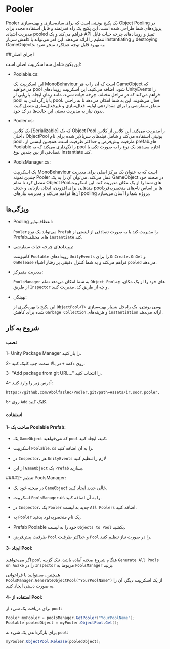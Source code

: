 # Pooler

Pooler یک پکیج یونیتی است که برای ساده‌سازی و بهینه‌سازی Object Pooling در پروژه‌های شما طراحی شده است. این پکیج یک راه قدرتمند و قابل استفاده مجدد برای مدیریت اشیای pooled فراهم می‌کند و یک API تمیز و رویدادهای چرخه حیات قابل تنظیم را ارائه می‌دهد. این امر می‌تواند با کاهش سربار instantiating و destroying GameObjects، به بهبود قابل توجه عملکرد منجر شود.

##اجزای اصلی


این پکیج شامل سه اسکریپت اصلی است:

* Poolable.cs:
 
    این اسکریپت یک MonoBehaviour است که آن را به هر GameObject که می‌خواهید pool شود، اضافه می‌کنید. این اسکریپت رویدادهای UnityEvents را فراهم می‌کند که در مراحل مختلف چرخه حیات شیء، مانند زمان ایجاد، بازیابی از pool یا بازگرداندن به pool، فعال می‌شوند. این به شما امکان می‌دهد تا به راحتی منطق سفارشی را برای مقداردهی اولیه، فعال‌سازی و غیرفعال‌سازی متصل کنید، بدون نیاز به مدیریت دستی این حالت‌ها در کد خود.

* Pooler.cs: 

    یک کلاس [Serializable] که یک Object Pool را مدیریت می‌کند. این کلاس از کلاس داخلی ObjectPool<T> یونیتی استفاده می‌کند و شامل فیلدهای سریالایز شده برای نام pool، ظرفیت پیش‌فرض و حداکثر ظرفیت است. همچنین لیستی از prefabهای Poolable را نگهداری می‌کند که به pool اجازه می‌دهد یک نوع را به صورت تکی یا تصادفی از بین چندین نوع، instantiate کند.

* PoolsManager.cs: 

    یک اسکریپت MonoBehaviour است که به عنوان یک مرکز اصلی برای مدیریت چندین نمونه Pooler عمل می‌کند. می‌توان آن را به یک GameObject در صحنه خود متصل کرد تا تمام Object Poolهای شما را از یک مکان مدیریت کند. این اسکریپت متدهایی برای افزودن، ایجاد، بازیابی و حذف poolها بر اساس نام‌های منحصربه‌فرد آن‌ها فراهم می‌کند و مدیریت نیازهای pooling پروژه شما را آسان می‌سازد.
    
## ویژگی‌ها


* Pooling انعطاف‌پذیر: 

    `Pooler` می‌تواند یک نوع `Prefab` را مدیریت کند یا به صورت تصادفی از لیستی از Prefabهای مختلف `instantiate` کند.

* رویدادهای چرخه حیات سفارشی:
 
    کامپوننت `Poolable` رویدادهای `UnityEvents` را برای `OnCreate`، `OnGet` و `OnRelease` فراهم می‌کند و به شما کنترل دقیقی بر رفتار اشیاء `pooled` می‌دهد.

* مدیریت متمرکز:
 
    `PoolsManager` به شما امکان می‌دهد تمام `Object Pool`های خود را از یک مکان، چه از طریق `Inspector` و چه از طریق کد، مدیریت کنید.

* بهینگی:
 
    این پکیج با بهره‌گیری از `ObjectPool<T>` بومی یونیتی، یک راه‌حل بسیار بهینه‌سازی شده برای کاهش `Garbage Collection` و هزینه‌های `instantiation` ارائه می‌دهد.

## شروع به کار

### نصب

1- Unity Package Manager را باز کنید.

2- روی دکمه `+` در بالا سمت چپ کلیک کنید.

3- "Add package from git URL..." را انتخاب کنید.

4- آدرس زیر را وارد کنید:

 ```
 https://github.com/AbolfazlHo/Pooler.git?path=Assets/ir.soor.pooler.
```

5- روی `Add` کلیک کنید.


### استفاده

#### 1- ساخت یک  Poolable Prefab:

* یک `GameObject` که می‌خواهید `pool` کنید، ایجاد کنید.

* اسکریپت `Poolable.cs` را به آن اضافه کنید.

* در `Inspector`، هر `UnityEvents` لازم را تنظیم کنید 

* از این `GameObject` یک `Prefab` بسازید.


####2- تنظیم PoolsManager:

* در صحنه خود یک `GameObject` خالی جدید ایجاد کنید.

* اسکریپت `PoolsManager`.cs را به آن اضافه کنید.

* در `Inspector`، یک `Pooler` جدید به لیست `All Poolers` اضافه کنید.

* به `Pooler` یک نام منحصربه‌فرد بدهید.

* Prefab Poolable خود را به لیست `Objects to Pool` بکشید.

* ظرفیت پیش‌فرض `Pool` و حداکثر ظرفیت `Pool` را در صورت نیاز تنظیم کنید.

#### 3-  ایجاد Pool:

اگر می‌خواهید `pool` هنگام شروع صحنه آماده باشد، تیک گزینه `Generate All Pools on Awake` را در `Inspector` مربوط به `PoolsManager` بزنید.

همچنین، می‌توانید با فراخوانی `PoolsManager.GenerateObjectPool("YourPoolName")` از یک اسکریپت دیگر، آن را به صورت دستی ایجاد کنید.

#### 4- استفاده از Pool:

برای دریافت یک شیء از `pool`:

```C#
Pooler myPooler = poolsManager.GetPooler("YourPoolName");
Poolable pooledObject = myPooler.ObjectPool.Get();
```
برای بازگرداندن یک شیء به `pool`:

```c#
myPooler.ObjectPool.Release(pooledObject);
```

    